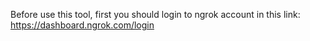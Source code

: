 Before use this tool, first you should login to ngrok account in this link: https://dashboard.ngrok.com/login
